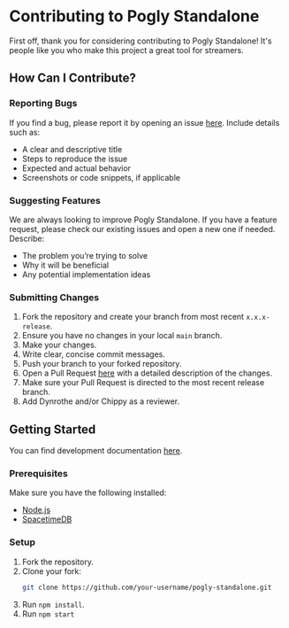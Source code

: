 # Contributing to Pogly Standalone

First off, thank you for considering contributing to Pogly Standalone! It's people like you who make this project a great tool for streamers.

## How Can I Contribute?

### Reporting Bugs

If you find a bug, please report it by opening an issue [here](https://github.com/PoglyApp/pogly-standalone/issues). Include details such as:

- A clear and descriptive title
- Steps to reproduce the issue
- Expected and actual behavior
- Screenshots or code snippets, if applicable

### Suggesting Features

We are always looking to improve Pogly Standalone. If you have a feature request, please check our existing issues and open a new one if needed. Describe:

- The problem you’re trying to solve
- Why it will be beneficial
- Any potential implementation ideas

### Submitting Changes

1. Fork the repository and create your branch from most recent `x.x.x-release`.
2. Ensure you have no changes in your local `main` branch.
3. Make your changes.
4. Write clear, concise commit messages.
5. Push your branch to your forked repository.
6. Open a Pull Request [here](https://github.com/PoglyApp/pogly-standalone/pulls) with a detailed description of the changes.
7. Make sure your Pull Request is directed to the most recent release branch.
8. Add Dynrothe and/or Chippy as a reviewer.

## Getting Started

You can find development documentation [here](https://github.com/PoglyApp/pogly-documentation/blob/main/index.md).

### Prerequisites

Make sure you have the following installed:

- [Node.js](https://nodejs.org/)
- [SpacetimeDB](https://spacetimedb.com/)

### Setup

1. Fork the repository.
2. Clone your fork:
   ```sh
   git clone https://github.com/your-username/pogly-standalone.git
   ```
3. Run `npm install`.
4. Run `npm start`
